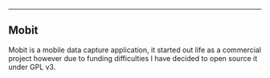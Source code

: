 -----------------------------------------
Mobit
-----------------------------------------

Mobit is a mobile data capture application,
it started out life as a commercial project
however due to funding difficulties I have
decided to open source it under GPL v3.